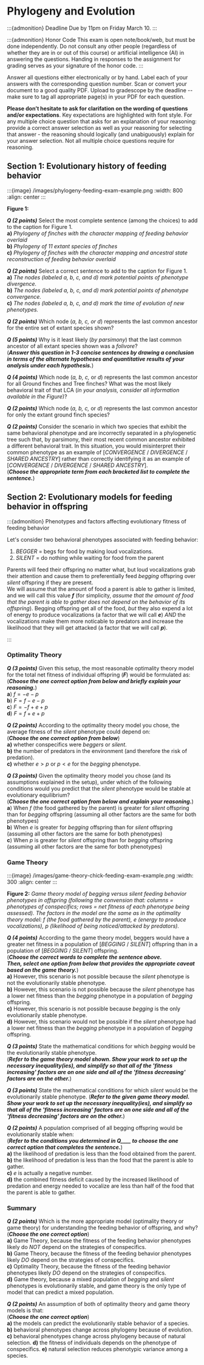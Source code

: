 # Phylogeny and Evolution


:::{admonition} Deadline
Due by 11pm on Friday March 10.
:::

:::{admonition} Honor Code
This exam is open note/book/web, but must be done independently. Do not consult any other people (regardless of whether they are in or out of this course) or artificial intelligence (AI) in answering the questions. Handing in responses to the assignment for grading serves as your signature of the honor code.
:::

Answer all questions either electronically or by hand. Label each of your answers with the corresponding question number. Scan or convert your document to a good quality PDF. Upload to gradescope by the deadline -- make sure to tag all appropriate page(s) in your PDF for each question. 

**Please don’t hesitate to ask for clarifation on the wording of questions and/or expectations**. Key expectations are highlighted with font style. For any multiple choice question that asks for an explanation of your reasoning: provide a correct answer selection as well as your reasoning for selecting that answer - the reasoning should logically (and unabiguously) explain for your answer selection. Not all multiple choice questions require for reasoning.



## Section 1: Evolutionary history of feeding behavior

:::{image} /images/phylogeny-feeding-exam-example.png
:width: 800
:align: center
:::

**Figure 1:**  

***Q (2 points)*** Select the most complete sentence (among the choices) to add to the caption for Figure 1.   
**a)** *Phylogeny of finches with the character mapping of feeding behavior overlaid*   
**b)** *Phylogeny of 11 extant species of finches*  
**c)** *Phylogeny of finches with the character mapping and ancestral state reconstruction of feeding behavior overlaid*  

***Q (2 points)*** Select a correct sentence to add to the caption for Figure 1.   
**a)** *The nodes (labeled a, b, c, and d) mark potential points of phenotype divergence.*    
**b)** *The nodes (labeled a, b, c, and d) mark potential points of phenotype convergence.*  
**c)** *The nodes (labeled a, b, c, and d) mark the time of evolution of new phenotypes.*  

***Q (2 points)*** Which node (*a, b, c, or d*) represents the last common ancestor for the entire set of extant species shown?

***Q (5 points)*** Why is it least likely (*by parsimony*) that the last common ancestor of all extant species shown was a *folivore*?  
(***Answer this question in 1-3 concise sentences by drawing a conclusion in terms of the alternate hypotheses and quantitative results of your analysis under each hypothesis.***)  

***Q (4 points)*** Which node (*a, b, c,* or *d*) represents the last common ancestor for all Ground finches and Tree finches? What was the most likely behavioral trait of that LCA (*in your analysis, consider all information available in the Figure*)?  

***Q (2 points)*** Which node (*a, b, c,* or *d*) represents the last common ancestor for only the extant ground finch species?

***Q (2 points)*** Consider the scenario in which two species that exhibit the same behavioral phenotype and are incorrectly separated in a phylogenetic tree such that, by parsimony, their most recent common ancestor exhibited a different behavioral trait. In this situation, you would misinterpret their common phenotype as an example of [*CONVERGENCE* / *DIVERGENCE* / *SHARED ANCESTRY*] rather than correctly identifying it as an example of [*CONVERGENCE* / *DIVERGENCE* / *SHARED ANCESTRY*].  
(***Choose the appropriate term from each bracketed list to complete the sentence.***)

## Section 2: Evolutionary models for feeding behavior in offspring

:::{admonition} Phenotypes and factors affecting evolutionary fitness of feeding behavior

Let's consider two behavioral phenotypes associated with feeding behavior:   
1. *BEGGER* = begs for food by making loud vocalizations.  
2. *SILENT* = do nothing while waiting for food from the parent  

Parents will feed their offspring no matter what, but loud vocalizations grab their attention and cause them to preferentially feed *begging* offspring over *silent* offspring if they are present.   
We will assume that the amount of food a parent is able to gather is limited, and we will call this value **$f$** (for simplicity, *assume that the amount of food that the parent is able to gather does not depend on the behavior of its offspring*). Begging offspring get all of the food, *but* they also expend a lot of energy to produce vocalizations (a factor that we will call **$e$**) *AND* the vocalizations make them more noticable to predators and increase the likelihood that they will get attacked (a factor that we will call **$p$**). 

:::

### Optimality Theory

***Q (3 points)*** Given this setup, the most reasonable optimality theory model for the total net fitness of individual offspring (**$F$**) would be formulated as:  
(***Choose the one correct option from below and briefly explain your reasoning.***)  
**a**) $f = - e - p$  
**b**) $F = f - e - p$  
**c**) $F = -f + e + p$  
**d**) $F = f + e + p$  

***Q (2 points)*** According to the optimality theory model you chose, the average fitness of the *silent* phenotype could depend on:  
(***Choose the one correct option from below***)  
**a)** whether conspecifics were *beggers* or *silent*.  
**b)** the number of predators in the environment (and therefore the risk of predation).  
**c)** whether $e > p$ or $p < e$ for the *begging* phenotype.   

***Q (3 points)*** Given the optimality theory model you chose (and its assumptions explained in the setup), under which of the following conditions would you predict that the *silent* phenotype would be stable at evolutionary equilibrium?    
(***Choose the one correct option from below and explain your reasoning.***)  
**a**) When $f$ (the food gathered by the parent) is greater for *silent* offspring than for *begging* offspring (assuming all other factors are the same for both phenotypes)  
**b**) When $e$ is greater for *begging* offspring than for *silent* offspring (assuming all other factors are the same for both phenotypes)  
**c**) When $p$ is greater for *silent* offspring than for *begging* offspring (assuming all other factors are the same for both phenotypes)  


### Game Theory 

:::{image} /images/game-theory-chick-feeding-exam-example.png
:width: 300
:align: center
:::

**Figure 2:** *Game theory model of *begging* versus *silent* feeding behavior phenotypes in offspring (following the convension that: columns = phenotypes of conspecifics; rows = net fitness of each phenotype being assessed). The factors in the model are the same as in the optimality theory model: $f$ (the food gathered by the parent), $e$ (energy to produce vocalizations), $p$ (likelihood of being noticed/attacked by predators).* 

***Q (4 points)*** According to the game theory model, beggers would have a greater net fitness in a population of [*BEGGING* / *SILENT*] offspring than in a population of [*BEGGING* / *SILENT*] offspring.  
(***Choose the correct words to complete the sentence above.  
Then, select one option from below that provides the appropriate caveat based on the game theory.***)   
**a)** However, this scenario is not possible because the *silent* phenotype is not the evolutionarily stable phenotype.   
**b)** However, this scenario is not possible because the *silent* phenotype has a lower net fitness than the *begging* phenotype in a population of *begging* offspring.  
**c)** However, this scenario is not possible because *begging* is the only evolutionarily stable phenotype.  
**d)** However, this scenario would not be possible if the *silent* phenotype had a lower net fitness than the *begging* phenotype in a population of *begging* offspring.  

***Q (3 points)*** State the mathematical conditions for which *begging* would be the evolutionarily stable phenotype.  
(***Refer to the game theory model shown. Show your work to set up the necessary inequality(ies), and simplify so that all of the 'fitness increasing' factors are on one side and all of the 'fitness decreasing' factors are on the other.***)

***Q (3 points)*** State the mathematical conditions for which *silent* would be the evolutionarily stable phenotype.  (***Refer to the given game theory model. Show your work to set up the necessary inequality(ies), and simplify so that all of the 'fitness increasing' factors are on one side and all of the 'fitness decreasing' factors are on the other.***)

***Q (2 points)*** A population comprised of all begging offspring would be evolutionarily stable when:  
(***Refer to the conditions you determined in Q\____ to choose the one correct option that completes the sentence.***)   
**a)** the likelihood of predation is less than the food obtained from the parent.   
**b)** the likelihood of predation is less than the food that the parent is able to gather.  
**c)** $e$ is actually a negative number.  
**d)** the combined fitness deficit caused by the increased likelihood of predation and energy needed to vocalize are less than half of the food that the parent is able to gather.  


### Summary 

***Q (2 points)*** Which is the more appropriate model (optimality theory or game theory) for understanding the feeding behavior of offspring, and why?   
(***Choose the one correct option***)  
**a)** Game Theory, because the fitness of the feeding behavior phenotypes likely do *NOT* depend on the strategies of conspecifics.  
**b)** Game Theory, because the fitness of the feeding behavior phenotypes likely *DO* depend on the strategies of conspecifics.  
**c)** Optimality Theory, because the fitness of the feeding behavior phenotypes likely *DO* depend on the strategies of conspecifics.  
**d)** Game theory, because a mixed population of *begging* and *silent* phenotypes is evolutionarily stable, and game theory is the only type of model that can predict a mixed population.  

***Q (2 points)*** An assumption of both of optimality theory and game theory models is that:   
(***Choose the one correct option***)  
**a)** the models can predict the evolutionarily stable behavior of a species.   
**b)** behavioral phenotypes change across phylogeny because of evolution.  
**c)** behavioral phenotypes change across phylogeny because of natural selection.
**d)** the fitness of individuals depends on the phenotype of conspecifics.
**e)** natural selection reduces phenotypic variance among a species.  

<!-- ## Section 3 Ancestral state reconstruction correction

A student who studied cannabalism among snakes for their capstone provided the following figure and explanation as part of their phylogenetic analysis of the behavior:

:::{image} ../images/Phylogeny_Snake-Cannibalism.png
:width: 400
:::

"*In this case, the ancestral trait is cannibalistic behavior because the species “Sistrurus catenatus" has a direct lineage to the common ancestor. This species does show cannibal-like behavior, thus the ancestral trait is cannibalism.*"  

***Q (3 points)*** Why was this an incorrect analysis?
 -->
<!-- 
---

## You can do it better

Improve these two excerpts from editorials on animal behavior. Make at least two major improvements to each excerpt. Highlight your changes and briefly explain the reason for the change using footnote-style annotation. 

One
:::{epigraph}
A phylogeny is a study of the relationships among a group of organisms. Animals that evolved from a common ancestor evolve in different ways. They also develop different traits at different times. Every species can be connected to one common ancestor that they all evolved from. In this case, phylogeny is used on rattlesnakes. (Figure 1) The rattlesnakes were investigated for showing the trait of cannibalistic behavior or not showing the trait. Out of many species, only 6 show cannibalistic behavior. For the species that do show the trait, they seem to come up in very distant relationships. Very few of the species that are close in evolution share the trait. Also, based on just the phylogeny the ancestral trait can be predicted. An ancestral trait is a trait that the very first ancestor, that the species evolved from, shows. In this case, the ancestral trait is cannibalistic behavior because the species “Sistrurus catenatus" has a direct lineage to the common ancestor. This species does show cannibal-like behavior, thus the ancestral trait is cannibalism.
:::

:::{figure-md} Phylogeny-example_snake-cannibal
<img src="/images/Phylogeny_Snake-Cannibalism.png" alt="fishy" class="bg-primary mb-1" width="400px">

The character mapping and ancestral state reconstruction accompanying the text. 
:::

Two 

:::{epigraph}
Infanticide has a high benefit and a low cost. The high benefit is because eating a snake's offspring can bring a lot of nutrients into the snake's diet. Some snakes eat their young because they need to compensate for their lost energy when producing offspring. The cost is low because it is easy for the snake to eat their young, there is very little risk to the parent snake itself since the offspring has no means of defending itself. Since the benefit outweighs the cost this is a viable option and could explain why rattlesnakes partake in cannibalism. The main benefit of infanticide is not losing the energy that went into reproduction.
:::

- Can you think of any alternative hypotheses or factors? -->
<!-- ---

Code breaking of escape by tentacled snake (read a Ken Catania paper?)

What is the FAP of the fish? what is the sign stimulus? What is the code-breaking behavior? How would the escape behavior of fish likely start to differ in environments where tentacled snakes live? Why might the escape behavior persist 'as-is' even in environments where tentacled snakes live (ie. what other selection pressures are there on the escape behavior)?


 -->

